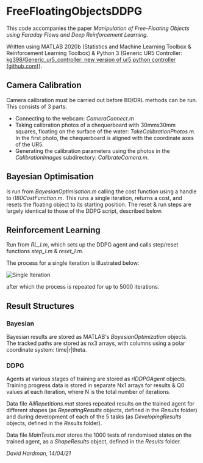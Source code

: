 # FreeFloatingObjectsDDPG

This code accompanies the paper _Manipulation of Free-Floating Objects using Faraday Flows and Deep Reinforcement Learning_. 

Written using MATLAB 2020b (Statistics and Machine Learning Toolbox & Reinforcement Learning Toolbox) & Python 3 (Generic UR5 Controller: [kg398/Generic_ur5_controller: new version of ur5 python controller (github.com)](https://github.com/kg398/Generic_ur5_controller)).



## Camera Calibration

Camera calibration must be carried out before BO/DRL methods can be run. This consists of 3 parts:

* Connecting to the webcam: _CameraConnect.m_
* Taking calibration photos of a chequerboard with 30mmx30mm squares, floating on the surface of the water: _TakeCalibrationPhotos.m_. In the first photo, the chequerboard is aligned with the coordinate axes of the UR5.
* Generating the calibration parameters using the photos in the _CalibrationImages_ subdirectory: _CalibrateCamera.m_.



## Bayesian Optimisation

Is run from _BayesianOptimisation.m_ calling the cost function using a handle to _i180CostFunction.m_. This runs a single iteration, returns a cost, and resets the floating object to its starting position. The reset & run steps are largely identical to those of the DDPG script, described below.



## Reinforcement Learning

Run from _RL_I.m_, which sets up the DDPG agent and calls step/reset functions _step_I.m_ & _reset_I.m_. 

The process for a single iteration is illustrated below:

![Single Iteration](FlowChart.png)

after which the process is repeated for up to 5000 iterations.




## Result Structures

### Bayesian

Bayesian results are stored as MATLAB's _BayesianOptimization_ objects. The tracked paths are stored as nx3 arrays, with columns using a polar coordinate system: time|r|theta.

### DDPG

Agents at various stages of training are stored as _rlDDPGAgent_ objects. Training progress data is stored in separate Nx1 arrays for results & Q0 values at each iteration, where N is the total number of iterations.

Data file _AllRepetitions.mat_ stores repeated results on the trained agent for different shapes (as _RepeatingResults_ objects, defined in the _Results_ folder) and during development of each of the 5 tasks (as _DevelopingResults_ objects, defined in the _Results_ folder).  

Data file _MainTests.mat_ stores the 1000 tests of randomised states on the trained agent, as a _ShapeResults_ object, defined in the _Results_ folder.





_David Hardman, 14/04/21_

